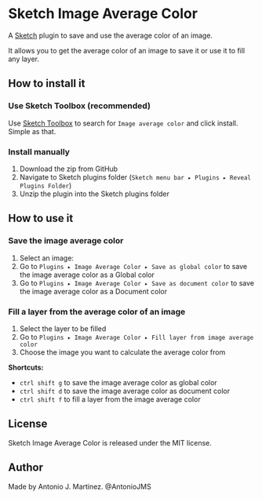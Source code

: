 # Sketch Image Average Color

A [Sketch](http://bohemiancoding.com/sketch/) plugin to save and use the average color of an image. 

It allows you to get the average color of an image to save it or use it to fill any layer.

## How to install it

### Use Sketch Toolbox (recommended)
Use [Sketch Toolbox](http://sketchtoolbox.com/) to search for `Image average color` and click install. Simple as that.

### Install manually 

1. Download the zip from GitHub 
2. Navigate to Sketch plugins folder (`Sketch menu bar ▸ Plugins ▸ Reveal Plugins Folder`)
3. Unzip the plugin into the Sketch plugins folder

## How to use it

### Save the image average color
1. Select an image: 
2. Go to `Plugins ▸ Image Average Color ▸ Save as global color` to save the image average color as a Global color
3. Go to `Plugins ▸ Image Average Color ▸ Save as document color` to save the image average color as a Document color

### Fill a layer from the average color of an image
1. Select the layer to be filled
2. Go to `Plugins ▸ Image Average Color ▸ Fill layer from image average color`
3. Choose the image you want to calculate the average color from

**Shortcuts:**
* `ctrl shift g` to save the image average color as global color
* `ctrl shift d` to save the image average color as document color
* `ctrl shift f` to fill a layer from the image average color

## License
Sketch Image Average Color is released under the MIT license.

## Author

Made by Antonio J. Martinez. @AntonioJMS

